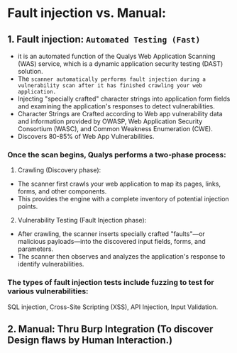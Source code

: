 # Fault injection vs. Manual:

## 1. Fault injection: `Automated Testing (Fast)`
- it is an automated function of the Qualys Web Application Scanning (WAS) service, which is a dynamic application security testing (DAST) solution.
- The `scanner automatically performs fault injection during a vulnerability scan after it has finished crawling your web application.`
- Injecting "specially crafted" character strings into application form fields and examining the application's responses to detect vulnerabilities. 
- Character Strings are Crafted according to Web app vulnerability data and information provided by OWASP, Web Application Security Consortium (WASC), and Common Weakness Enumeration (CWE).
- Discovers 80-85% of Web App Vulnerabilities.

### Once the scan begins, Qualys performs a two-phase process:
1) Crawling (Discovery phase): 
- The scanner first crawls your web application to map its pages, links, forms, and other components. 
- This provides the engine with a complete inventory of potential injection points.

2) Vulnerability Testing (Fault Injection phase): 
- After crawling, the scanner inserts specially crafted "faults"—or malicious payloads—into the discovered input fields, forms, and parameters. 
- The scanner then observes and analyzes the application's response to identify vulnerabilities. 

### The types of fault injection tests include fuzzing to test for various vulnerabilities: 
SQL injection, Cross-Site Scripting (XSS), API Injection, Input Validation.

## 2. Manual: Thru Burp Integration (To discover Design flaws by Human Interaction.)